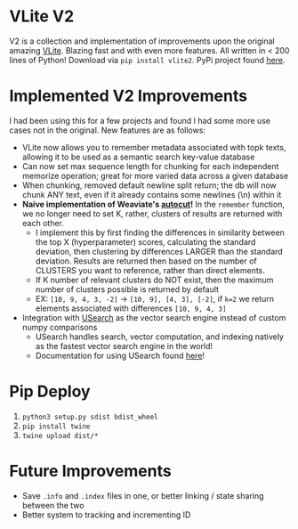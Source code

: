 # VLite V2

V2 is a collection and implementation of improvements upon the original amazing [VLite](https://github.com/sdan/vlite). Blazing fast and with even more features.
All written in < 200 lines of Python! Download via `pip install vlite2`. PyPi project found [here](https://pypi.org/project/vlite2/).

# Implemented V2 Improvements

I had been using this for a few projects and found I had some more use cases not in the original. New features are
as follows:

* VLite now allows you to remember metadata associated with topk texts, allowing it to be used as a semantic 
search key-value database
* Can now set max sequence length for chunking for each independent memorize operation; great for more varied data
across a given database
* When chunking, removed default newline split return; the db will now chunk ANY text, even if it already contains
some newlines (\n) within it
* **Naive implementation of Weaviate's [autocut](https://weaviate.io/developers/weaviate/search/hybrid#limiting-results-with-autocut-and-auto_limit)!** In the 
`remember` function, we no longer need to set K, rather, clusters of results are returned with each other.
  * I implement this by first finding the differences in similarity between the top X (hyperparameter) scores, calculating
  the standard deviation, then clustering by differences LARGER than the standard deviation. Results are returned
  then based on the number of CLUSTERS you want to reference, rather than direct elements.
  * If K number of relevant clusters do NOT exist, then the maximum number of clusters possible is returned by default
  * EX: `[10, 9, 4, 3, -2]` -> `[10, 9], [4, 3], [-2]`, if `k=2` we return elements associated with differences `[10, 9, 4, 3]`
* Integration with [USearch](https://github.com/unum-cloud/usearch) as the vector search engine instead of custom numpy comparisons
  * USearch handles search, vector computation, and indexing natively as the fastest vector search engine in the world!
  * Documentation for using USearch found [here](https://unum-cloud.github.io/usearch/python/reference.html#usearch.index.Index.add)!

# Pip Deploy
1. `python3 setup.py sdist bdist_wheel`
2. `pip install twine`
3. `twine upload dist/*`

# Future Improvements
* Save `.info` and `.index` files in one, or better linking / state sharing between the two
* Better system to tracking and incrementing ID
